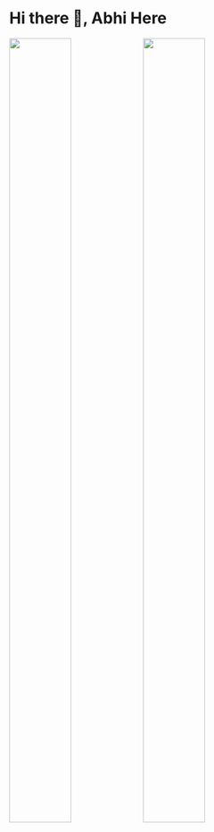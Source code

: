# Hi there 👋, Abhi Here

<img align="left" width="47%" height="60%" src ="https://github-readme-stats.vercel.app/api/top-langs/?username=abhinandan202004&layout=donut"/>
<img align="left" width="47%" height="60%" src ="https://github-readme-stats.vercel.app/api?username=abhinandan202004&theme=radical&rank_icon=github" />
